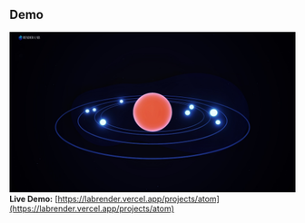 ## Demo

![Atom Preview](https://github.com/sujitkoji/RenderLab/blob/main/src/app/Lab/Atom/Demo/Atom.png?raw=true)  
**Live Demo:** [https://labrender.vercel.app/projects/atom](https://labrender.vercel.app/projects/atom)
